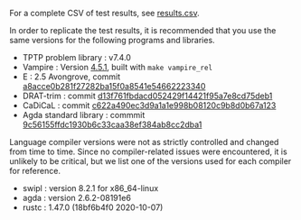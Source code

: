 For a complete CSV of test results, see [results.csv](https://github.com/skbaek/tesc/blob/itp/results.csv).

In order to replicate the test results, it is recommended that 
you use the same versions for the following programs and libraries.

- TPTP problem library : v7.4.0
- Vampire : Version [4.5.1](https://github.com/vprover/vampire/releases/tag/4.5.1), built with `make vampire_rel` 
- E : 2.5 Avongrove, commit [a8acce0b281f27282ba15f0a8541e54662223340](https://github.com/eprover/eprover/commit/a8acce0b281f27282ba15f0a8541e54662223340)
- DRAT-trim : commit [d13f761fbdacd052429f14421f95a7e8cd75deb1](https://github.com/marijnheule/drat-trim/commit/d13f761fbdacd052429f14421f95a7e8cd75deb1)
- CaDiCaL : commit [c622a490ec3d9a1a1e998b08120c9b8d0b67a123](https://github.com/arminbiere/cadical/commit/c622a490ec3d9a1a1e998b08120c9b8d0b67a123)
- Agda standard library : commmit [9c56155ffdc1930b6c33caa38ef384ab8cc2dba1](https://github.com/agda/agda-stdlib/commit/9c56155ffdc1930b6c33caa38ef384ab8cc2dba1) 

Language compiler versions were not as strictly controlled and changed from time to time.
Since no compiler-related issues were encountered, it is unlikely to be critical, but we 
list one of the versions used for each compiler for reference. 

- swipl : version 8.2.1 for x86_64-linux
- agda : version 2.6.2-08191e6
- rustc : 1.47.0 (18bf6b4f0 2020-10-07)